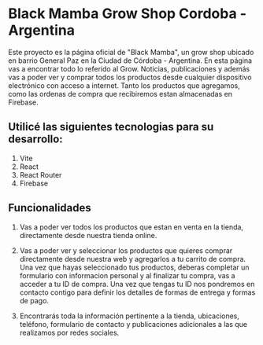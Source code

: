 # Black Mamba Grow Shop Cordoba - Argentina

Este proyecto es la página oficial de "Black Mamba", un grow shop ubicado en barrio General Paz en la Ciudad de Córdoba - Argentina. En esta página vas a encontrar todo lo referido al Grow. Noticias, publicaciones y además vas a poder ver y comprar todos los productos desde cualquier dispositivo electrónico con acceso a internet.
Tanto los productos que agregamos, como las ordenas de compra que recibiremos estan almacenadas en Firebase.

## Utilicé las siguientes tecnologias para su desarrollo:

1. Vite
2. React
3. React Router
4. Firebase

## Funcionalidades

1. Vas a poder ver todos los productos que estan en venta en la tienda, directamente desde nuestra tienda online.

2. Vas a poder ver y seleccionar los productos que quieres comprar directamente desde nuestra web y agregarlos a tu carrito de compra. Una vez que hayas seleccionado tus productos, deberas completar un formulario con informacion personal y al finalizar tu compra, vas a acceder a tu ID de compra. Una vez que tengas tu ID nos pondremos en contacto contigo para definir los detalles de formas de entrega y formas de pago.

3. Encontrarás toda la información pertinente a la tienda, ubicaciones, teléfono, formulario de contacto y publicaciones adicionales a las que realizamos por redes sociales.
